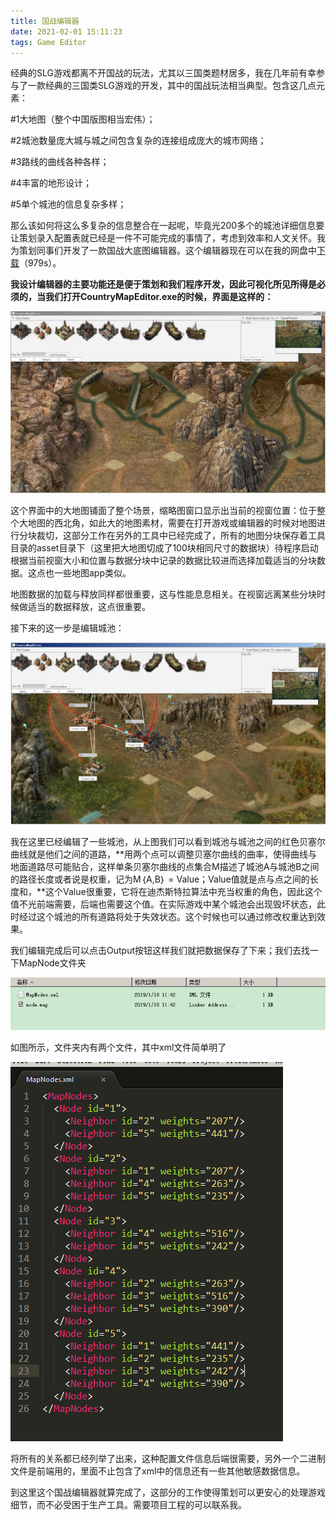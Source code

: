 ```yaml
---
title: 国战编辑器
date: 2021-02-01 15:11:23
tags: Game Editor
---
```


经典的SLG游戏都离不开国战的玩法，尤其以三国类题材居多，我在几年前有幸参与了一款经典的三国类SLG游戏的开发，其中的国战玩法相当典型。包含这几点元素：

\#1大地图（整个中国版图相当宏伟）；

\#2城池数量庞大城与城之间包含复杂的连接组成庞大的城市网络；

\#3路线的曲线各种各样；

\#4丰富的地形设计；

\#5单个城池的信息复杂多样；

 

那么该如何将这么多复杂的信息整合在一起呢，毕竟光200多个的城池详细信息要让策划录入配置表就已经是一件不可能完成的事情了，考虑到效率和人文关怀。我为策划同事们开发了一款国战大底图编辑器。这个编辑器现在可以在我的网盘中[下载](https://pan.baidu.com/s/1pzNFkzji9gr-Fuu4hDaQLA)（979s）。

 

**我设计编辑器的主要功能还是便于策划和我们程序开发，因此可视化所见所得是必须的，当我们打开CountryMapEditor.exe的时候，界面是这样的：**

![国战编辑器](国战编辑器/5c6bf414623d1.png)

这个界面中的大地图铺面了整个场景，缩略图窗口显示出当前的视窗位置：位于整个大地图的西北角，如此大的地图素材，需要在打开游戏或编辑器的时候对地图进行分块裁切，这部分工作在另外的工具中已经完成了，所有的地图分块保存着工具目录的asset目录下（这里把大地图切成了100块相同尺寸的数据块）待程序启动根据当前视窗大小和位置与数据分块中记录的数据比较进而选择加载适当的分块数据。这点也一些地图app类似。

地图数据的加载与释放同样都很重要，这与性能息息相关。在视窗远离某些分块时候做适当的数据释放，这点很重要。

 

接下来的这一步是编辑城池：

![国战编辑器](国战编辑器/5c6bf19aecd8e.png)



我在这里已经编辑了一些城池，从上图我们可以看到城池与城池之间的红色贝塞尔曲线就是他们之间的道路，**用两个点可以调整贝塞尔曲线的曲率，使得曲线与地面道路尽可能贴合，这样单条贝塞尔曲线的点集合M描述了城池A与城池B之间的路径长度或者说是权重，记为M｛A,B｝ = Value；Value值就是点与点之间的长度和，**这个Value很重要，它将在迪杰斯特拉算法中充当权重的角色，因此这个值不光前端需要，后端也需要这个值。在实际游戏中某个城池会出现毁坏状态，此时经过这个城池的所有道路将处于失效状态。这个时候也可以通过修改权重达到效果。

 

我们编辑完成后可以点击Output按钮这样我们就把数据保存了下来；我们去找一下MapNode文件夹

![国战编辑器](国战编辑器/5c6bf75e535e0.png)

如图所示，文件夹内有两个文件，其中xml文件简单明了

 

![国战编辑器](国战编辑器/5c6bf7a255e20.png)

将所有的关系都已经列举了出来，这种配置文件信息后端很需要，另外一个二进制文件是前端用的，里面不止包含了xml中的信息还有一些其他敏感数据信息。

 

到这里这个国战编辑器就算完成了，这部分的工作使得策划可以更安心的处理游戏细节，而不必受困于生产工具。需要项目工程的可以联系我。